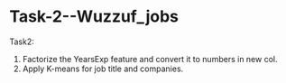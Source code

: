 # Task-2--Wuzzuf_jobs

Task2:
1.	Factorize the YearsExp feature and convert it to numbers in new col.
2.	Apply K-means for job title and companies.
